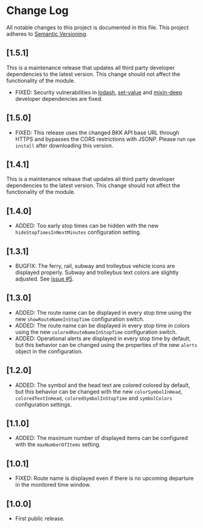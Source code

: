 # Change Log

All notable changes to this project is documented in this file.
This project adheres to [Semantic Versioning](http://semver.org/).

## [1.5.1]

This is a maintenance release that updates all third party developer dependencies to the latest version. This change should not affect the functionality of the module.

- FIXED: Security vulnerabilities in [lodash](https://www.npmjs.com/advisories/1065), [set-value](https://www.npmjs.com/advisories/1012) and [mixin-deep](https://www.npmjs.com/advisories/1013) developer dependencies are fixed.

## [1.5.0]

- FIXED: This release uses the changed BKK API base URL through HTTPS and bypasses the CORS restrictions with JSONP. Please run `npm install` after downloading this version.

## [1.4.1]

This is a maintenance release that updates all third party developer dependencies to the latest version. This change should not affect the functionality of the module.

## [1.4.0]

- ADDED: Too early stop times can be hidden with the new `hideStopTimesInNextMinutes` configuration setting.

## [1.3.1]

- BUGFIX: The ferry, rail, subway and trolleybus vehicle icons are displayed properly. Subway and trolleybus text colors are slightly adjusted. See [issue #5](https://github.com/balassy/MMM-Futar/issues/5).

## [1.3.0]

- ADDED: The route name can be displayed in every stop time using the new `showRouteNameInStopTime` configuration switch.
- ADDED: The route name can be displayed in every stop time in colors using the new `coloredRouteNameInStopTime` configuration switch.
- ADDED: Operational alerts are displayed in every stop time by default, but this behavior can be changed using the properties of the new `alerts` object in the configuration.

## [1.2.0]

- ADDED: The symbol and the head text are colored colored by default, but this behavior can be changed with the new `colorSymbolInHead`, `coloredTextInHead`, `coloredSymbolInStopTime` and `symbolColors` configuration settings.

## [1.1.0]

- ADDED: The maximum number of displayed items can be configured with the `maxNumberOfItems` setting.

## [1.0.1]

- FIXED: Route name is displayed even if there is no upcoming departure in the monitored time window.

## [1.0.0]

- First public release.
